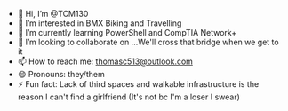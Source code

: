 - 👋 Hi, I’m @TCM130
- 👀 I’m interested in BMX Biking and Travelling
- 🌱 I’m currently learning PowerShell and CompTIA Network+
- 💞️ I’m looking to collaborate on ...We'll cross that bridge when we get to it
- 📫 How to reach me: thomasc513@outlook.com
- 😄 Pronouns: they/them
- ⚡ Fun fact: Lack of third spaces and walkable infrastructure is the reason I can't find a girlfriend (It's not bc I'm a loser I swear)

<!---
TCM130/TCM130 is a ✨ special ✨ repository because its `README.md` (this file) appears on your GitHub profile.
You can click the Preview link to take a look at your changes.
--->
